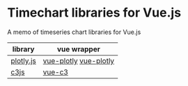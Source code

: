 # Timechart libraries for Vue.js
A memo of timeseries chart libraries for Vue.js

| library | vue wrapper |
----|---- 
| [plotly.js](https://github.com/plotly/plotly.js) | [vue-plotly](https://github.com/David-Desmaisons/vue-plotly) [vue-plotly](https://github.com/statnett/vue-plotly) |
| [c3js](https://github.com/c3js/c3) | [vue-c3](https://github.com/chryb/vue-c3) |
